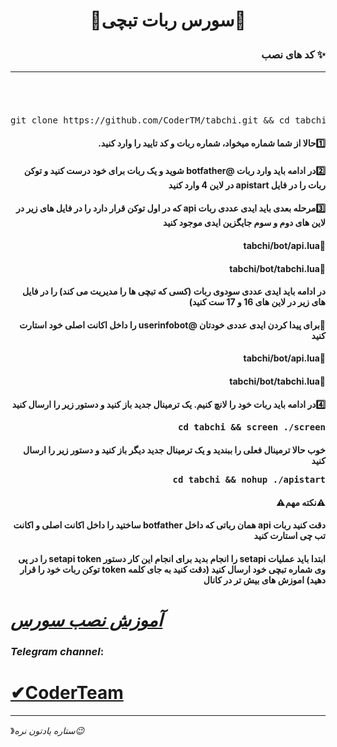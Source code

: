 <h1><p align="center"><stronge>🌟سورس ربات تبچی🌟</stronge>

<h3 align="right"> <strong> کد های نصب</strong> ✨
<hr>
<br></h4>
<h6 dir="rtl"></h6>
<pre>
<span>git clone https://github.com/CoderTM/tabchi.git && cd tabchi && chmod +x install && chmod 777 screen && chmod +x start && ./install && ./start</span>
</pre>
<h4 dir="rtl"> 1️⃣حالا از شما شماره میخواد، شماره ربات و کد تایید را وارد کنید.
<h4 dir="rtl"> 2️⃣در ادامه باید وارد ربات @botfather شوید و یک ربات برای خود درست کنید و توکن ربات را در فایل apistart در لاین 4 وارد کنید
<h4 dir="rtl"> 3️⃣مرحله بعدی باید ایدی عددی ربات api که در اول توکن قرار دارد را در فایل های زیر در لاین های دوم و سوم جایگزین ایدی موجود کنید

<h4 dir="rtl"> 🔹tabchi/bot/api.lua

<h4 dir="rtl"> 🔹tabchi/bot/tabchi.lua
<h4 dir="rtl">در ادامه باید ایدی عددی سودوی ربات (کسی که تبچی ها را مدیریت می کند) را در فایل های زیر در لاین های 16 و 17 ست کنید)

<h4 dir="rtl"> 🔹برای پیدا کردن ایدی عددی خودتان @userinfobot را داخل اکانت اصلی خود استارت کنید

<h4 dir="rtl"> 🔹tabchi/bot/api.lua

<h4 dir="rtl"> 🔹tabchi/bot/tabchi.lua           
<h4 dir="rtl"> 4️⃣در ادامه باید ربات خود را لانچ کنیم. یک ترمینال جدید باز کنید و دستور زیر را ارسال کنید
<pre>
<span>cd tabchi && screen ./screen</span>
</pre>
<h4 dir="rtl"> خوب حالا ترمینال فعلی را ببندید و یک ترمینال جدید دیگر باز کنید و دستور زیر را ارسال کنید
<pre>
<span>cd tabchi && nohup ./apistart</span>
</pre>
<h4 dir="rtl"> ⚠️نکته مهم⚠️
<h4 dir="rtl"> دقت کنید ربات api همان رباتی که داخل botfather ساختید را داخل اکانت اصلی و اکانت تب چی استارت کنید
<h4 dir="rtl">ابتدا باید عملیات setapi را انجام بدید برای انجام این کار دستور setapi token را در پی وی شماره تبچی خود ارسال کنید (دقت کنید به جای کلمه token توکن ربات خود را قرار دهید)
اموزش های بیش تر در کانال

# [_آموزش نصب سورس_](https://telegram.me/CoderTeam)

###  *Telegram channel*:

# [✔CoderTeam](https://telegram.me/CoderTeam)
* * *
》*ستاره یادتون نره😉*
